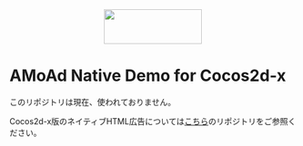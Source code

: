 <div align="center">
<img width="172" height="61" src="http://www.amoad.com/images/logo.png">
</div>

# AMoAd Native Demo for Cocos2d-x

このリポジトリは現在、使われておりません。

Cocos2d-x版のネイティブHTML広告については[こちら](https://github.com/amoad/amoad-cocos2dx-module)のリポジトリをご参照ください。
